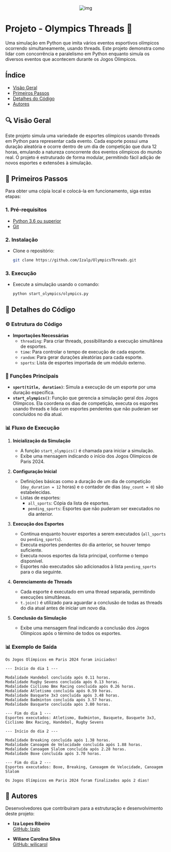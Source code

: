<div style="text-align: center;">
  <img src="https://github.com/user-attachments/assets/fc545583-f9af-4f79-b9ed-df713148e325" alt="img">
</div>

# **Projeto - Olympics Threads** 🏅

Uma simulação em Python que imita vários eventos esportivos olímpicos ocorrendo simultaneamente, usando threads. Este projeto demonstra como lidar com concorrência e paralelismo em Python enquanto simula os diversos eventos que acontecem durante os Jogos Olímpicos.

## **Índice**

- [Visão Geral](#visão-geral)
- [Primeiros Passos](#primeiros-passos)
- [Detalhes do Código](#detalhes-do-código)
- [Autores](#autores)

## 🔍 **Visão Geral** 

Este projeto simula uma variedade de esportes olímpicos usando threads em Python para representar cada evento. Cada esporte possui uma duração aleatória e ocorre dentro de um dia de competição que dura 12 horas, emulando a natureza concorrente dos eventos olímpicos do mundo real. O projeto é estruturado de forma modular, permitindo fácil adição de novos esportes e extensões à simulação.

## 🚀  **Primeiros Passos** 

Para obter uma cópia local e colocá-la em funcionamento, siga estas etapas:

### 1. **Pré-requisitos**

- [Python 3.6 ou superior](https://www.python.org/downloads/)
- [Git](https://git-scm.com/downloads)

### 2. **Instalação**

- Clone o repositório:

    ```bash
    git clone https://github.com/Izalp/OlympicsThreads.git
    ```

### 3. **Execução**

- Execute a simulação usando o comando:
   
    ```bash
    python start_olympics/olympics.py
    ```

## 🧩 **Detalhes do Código** 

### ⚙️ Estrutura do Código

- **Importações Necessárias**
    - `threading`: Para criar threads, possibilitando a execução simultânea de esportes.
    - `time`: Para controlar o tempo de execução de cada esporte.
    - `random`: Para gerar durações aleatórias para cada esporte.
    - `sports`: Lista de esportes importada de um módulo externo.

### 🔧 Funções Principais

- **`sport(title, duration)`**: Simula a execução de um esporte por uma duração específica.
- **`start_olympics()`**: Função que gerencia a simulação geral dos Jogos Olímpicos. Ela coordena os dias de competição, executa os esportes usando threads e lida com esportes pendentes que não puderam ser concluídos no dia atual.

### 📊 Fluxo de Execução

1. **Inicialização da Simulação**
    - A função `start_olympics()` é chamada para iniciar a simulação.
    - Exibe uma mensagem indicando o início dos Jogos Olímpicos de Paris 2024.

2. **Configuração Inicial**
    - Definições básicas como a duração de um dia de competição (`day_duration = 12` horas) e o contador de dias (`day_count = 0`) são estabelecidas.
    - Listas de esportes:
        - `all_sports`: Cópia da lista de esportes.
        - `pending_sports`: Esportes que não puderam ser executados no dia anterior.

3. **Execução dos Esportes**
    - Continua enquanto houver esportes a serem executados (`all_sports` ou `pending_sports`).
    - Executa esportes pendentes do dia anterior, se houver tempo suficiente.
    - Executa novos esportes da lista principal, conforme o tempo disponível.
    - Esportes não executados são adicionados à lista `pending_sports` para o dia seguinte.

4. **Gerenciamento de Threads**
    - Cada esporte é executado em uma thread separada, permitindo execuções simultâneas.
    - `t.join()` é utilizado para aguardar a conclusão de todas as threads do dia atual antes de iniciar um novo dia.

5. **Conclusão da Simulação**
    - Exibe uma mensagem final indicando a conclusão dos Jogos Olímpicos após o término de todos os esportes.


### 📊 Exemplo de Saída

```plaintext
Os Jogos Olímpicos em Paris 2024 foram iniciados!

--- Início do dia 1 ---

Modalidade Handebol concluída após 0.11 horas.
Modalidade Rugby Sevens concluída após 0.13 horas.
Modalidade Ciclismo Bmx Racing concluída após 0.26 horas.
Modalidade Atletismo concluída após 0.59 horas.
Modalidade Basquete 3x3 concluída após 3.48 horas.
Modalidade Badminton concluída após 3.57 horas.
Modalidade Basquete concluída após 3.80 horas.

--- Fim do dia 1 ---
Esportes executados: Atletismo, Badminton, Basquete, Basquete 3x3, Ciclismo Bmx Racing, Handebol, Rugby Sevens

--- Início do dia 2 ---

Modalidade Breaking concluída após 1.38 horas.
Modalidade Canoagem de Velocidade concluída após 1.88 horas.
Modalidade Canoagem Slalom concluída após 2.28 horas.
Modalidade Boxe concluída após 3.70 horas.

--- Fim do dia 2 ---
Esportes executados: Boxe, Breaking, Canoagem de Velocidade, Canoagem Slalom

Os Jogos Olímpicos em Paris 2024 foram finalizados após 2 dias!
```

## 👥 **Autores**

Desenvolvedores que contribuíram para a estruturação e desenvolvimento deste projeto:

- **Iza Lopes Ribeiro**  
  [GitHub: Izalp](https://github.com/Izalp)

- **Wiliane Carolina Silva**  
  [GitHub: wilicarol](https://github.com/wilicarol)
